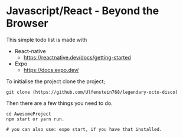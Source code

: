 ﻿# Javascript/React - Beyond the Browser
 
 This simple todo list is made with
 - React-native
    - https://reactnative.dev/docs/getting-started
 - Expo
    - https://docs.expo.dev/
 
 To initialise the project clone the project;
```
git clone (https://github.com/Ulfenstein768/legendary-octo-disco)
```
 Then there are a few things you need to do.
 
 ```
cd AwesomeProject
npm start or yarn run. 

# you can also use: expo start, if you have that installed.
```
